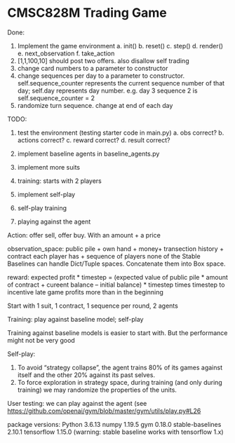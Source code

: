 # CMSC828M Trading Game

Done:
1. Implement the game environment
	a. init()
	b. reset()
	c. step()
	d. render()
	e. next_observation
	f. take_action
2. [1,1,100,10] should post two offers. also disallow self trading
3. change card numbers to a parameter to constructor
4. change sequences per day to a parameter to constructor. 		
	self.sequence_counter represents the current sequence number of that day; self.day represents day number. 
	e.g. day 3 sequence 2 is self.sequence_counter = 2
5. randomize turn sequence. change at end of each day


TODO:
1. test the environment (testing starter code in main.py)
	a. obs correct?
	b. actions correct?
	c. reward correct?
	d. result correct?
2. implement baseline agents in baseline_agents.py
3. implement more suits


3. training:  starts with 2 players

4. implement self-play
5. self-play training
6. playing against the agent





Action: offer sell, offer buy.  With an amount + a price

observation_space: public pile + own hand + money+ transection history + contract each player has + sequence of players
none of the Stable Baselines can handle Dict/Tuple spaces. Concatenate them into Box space.


reward: expected profit * timestep
=  (expected value of public pile * amount of contract + cureent balance – initial balance) * timestep
times timestep to incentive late game profits more than in the beginning


Start with 1 suit, 1 contract, 1 sequence per round, 2 agents


Training: play against baseline model; self-play 

Training against baseline models is easier to start with. But the performance might not be very good

Self-play: 
1. To avoid “strategy collapse”, the agent trains 80% of its games against itself and the other 20% against its past selves.
2. To force exploration in strategy space, during training (and only during training) we may randomize the properties of the units.


User testing: we can play against the agent (see https://github.com/openai/gym/blob/master/gym/utils/play.py#L26




package versions:
Python 3.6.13
numpy                1.19.5
gym                  0.18.0
stable-baselines     2.10.1
tensorflow           1.15.0
(warning: stable baseline works with tensorflow 1.x)
